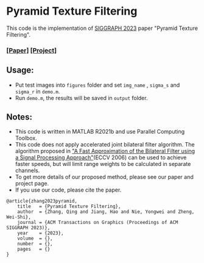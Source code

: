 # Pyramid Texture Filtering

This code is the implementation of [SIGGRAPH 2023](https://s2023.siggraph.org/) paper "Pyramid Texture Filtering".

### [[Paper]](https://arxiv.org/abs/2305.06525)  [[Project]](https://rewindl.github.io/pyramid_texture_filtering/) 

## Usage:
  - Put test images into `figures` folder and set `img_name` , `sigma_s` and `sigma_r` in `demo.m`.
  - Run `demo.m`, the results will be saved in `output` folder.

## Notes:
  * This code is written in MATLAB R2021b and use Parallel Computing Toolbox.
  * This code does not apply accelerated joint bilateral filter algorithm. The algorithm proposed in ["A Fast Approximation of the Bilateral Filter using a Signal Processing Approach"](https://people.csail.mit.edu/sparis/publi/2006/eccv/Paris_06_Fast_Approximation.pdf)(ECCV 2006) can be used to achieve faster speeds, but will limit range weights to be calculated in separate channels.
  * To get more details of our proposed method, please see our paper and project page.
  * If you use our code, please cite the paper. 

```
@article{zhang2023pyramid,
    title   = {Pyramid Texture Filtering},
    author  = {Zhang, Qing and Jiang, Hao and Nie, Yongwei and Zheng, Wei-Shi},
    journal = {ACM Transactions on Graphics (Proceedings of ACM SIGGRAPH 2023)},
    year    = {2023},
    volume  = {},
    number  = {},
    pages   = {}
}
```

